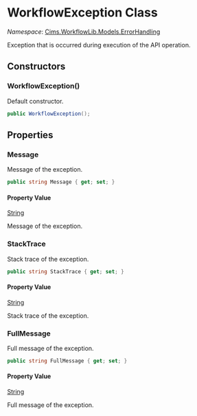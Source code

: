 # WorkflowException Class

*Namespace*: [Cims.WorkflowLib.Models.ErrorHandling](Cims.WorkflowLib.Models.ErrorHandling.md)

Exception that is occurred during execution of the API operation.

## Constructors

### WorkflowException()

Default constructor.

```C#
public WorkflowException();
```

## Properties

### Message

Message of the exception.

```C#
public string Message { get; set; }
```

#### Property Value

[String](https://learn.microsoft.com/en-us/dotnet/api/system.string)

Message of the exception.

### StackTrace

Stack trace of the exception.

```C#
public string StackTrace { get; set; }
```

#### Property Value

[String](https://learn.microsoft.com/en-us/dotnet/api/system.string)

Stack trace of the exception.

### FullMessage

Full message of the exception.

```C#
public string FullMessage { get; set; }
```

#### Property Value

[String](https://learn.microsoft.com/en-us/dotnet/api/system.string)

Full message of the exception.
